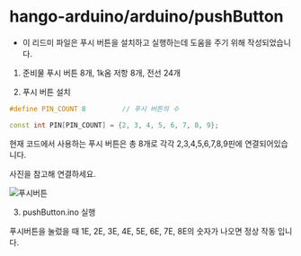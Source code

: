 # hango-arduino/arduino/pushButton
   * 이 리드미 파일은 푸시 버튼을 설치하고 실행하는데 도움을 주기 위해 작성되었습니다.
  
   1. 준비물 
   푸시 버튼 8개, 1k옴 저항 8개, 전선 24개

   2. 푸시 버튼 설치
   ```c++
   #define PIN_COUNT 8         // 푸시 버튼의 수

   const int PIN[PIN_COUNT] = {2, 3, 4, 5, 6, 7, 8, 9}; 
   ```
   현재 코드에서 사용하는 푸시 버튼은 총 8개로 각각 2,3,4,5,6,7,8,9핀에 연결되어있습니다. 
   
   사진을 참고해 연결하세요.

![푸시버튼](https://user-images.githubusercontent.com/67812466/96615971-f1c33600-133c-11eb-92f4-07f6f6062b95.PNG)
    
   3. pushButton.ino 실행

   푸시버튼을 눌렀을 때 1E, 2E, 3E, 4E, 5E, 6E, 7E, 8E의 숫자가 나오면 정상 작동 입니다. 

